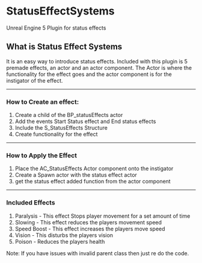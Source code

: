 # **StatusEffectSystems**
Unreal Engine 5 Plugin for status effects

## What is Status Effect Systems
It is an easy way to introduce status effects. Included with this plugin is 5 premade effects, an actor and an actor component.
The Actor is where the functionality for the effect goes and the actor component is for the instigator of the effect.

---

### How to Create an effect:
1. Create a child of the BP_statusEffects actor
2. Add the events Start Status effect and End status effects
3. Include the S_StatusEffects Structure
4. Create functionality for the effect

---

### How to Apply the Effect
1. Place the AC_StatusEffects Actor component onto the instigator
2. Create a Spawn actor with the status effect actor
3. get the status effect added function from the actor component

---

### Included Effects
1. Paralysis - This effect Stops player movement for a set amount of time
2. Slowing - This effect reduces the players movement speed
3. Speed Boost - This effect increases the players move speed
4. Vision - This disturbs the players vision
5. Poison - Reduces the players health


Note: If you have issues with invalid parent class then just re do the code.